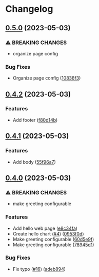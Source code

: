 # Changelog

## [0.5.0](https://github.com/Wielewout/helm-charts/compare/hello-0.4.2...hello-0.5.0) (2023-05-03)


### ⚠ BREAKING CHANGES

* organize page config

### Bug Fixes

* Organize page config ([10838f3](https://github.com/Wielewout/helm-charts/commit/10838f31dd33048b28f0748cf55fc8cf009bfbb3))

## [0.4.2](https://github.com/Wielewout/helm-charts/compare/hello-0.4.1...hello-0.4.2) (2023-05-03)


### Features

* Add footer ([f80d14b](https://github.com/Wielewout/helm-charts/commit/f80d14b903dfcee6e0d4f26d083e9987b9d1acb5))

## [0.4.1](https://github.com/Wielewout/helm-charts/compare/hello-0.4.0...hello-v0.4.1) (2023-05-03)


### Features

* Add body ([55f96a7](https://github.com/Wielewout/helm-charts/commit/55f96a75bc3c62171ad2baec098379570874bb53))

## [0.4.0](https://github.com/Wielewout/helm-charts/compare/hello-0.3.1...hello-v0.4.0) (2023-05-03)


### ⚠ BREAKING CHANGES

* make greeting configurable

### Features

* Add hello web page ([e8c34fa](https://github.com/Wielewout/helm-charts/commit/e8c34fafbc81479f02c231e1b62c449387f440fa))
* Create hello chart ([#4](https://github.com/Wielewout/helm-charts/issues/4)) ([0953f0d](https://github.com/Wielewout/helm-charts/commit/0953f0d300441161ecdf20cfade2bb68414fe8ae))
* Make greeting configurable ([60d5e9f](https://github.com/Wielewout/helm-charts/commit/60d5e9f32806664d317750244e3848e66406a901))
* Make greeting configurable ([78945d1](https://github.com/Wielewout/helm-charts/commit/78945d1dcbb3cc4e13f73206c7d3cd733b03b8a5))


### Bug Fixes

* Fix typo ([#16](https://github.com/Wielewout/helm-charts/issues/16)) ([adeb894](https://github.com/Wielewout/helm-charts/commit/adeb8946b249b843051a7d2853af9e9f511d245c))
